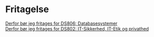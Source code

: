 # Fritagelse

<a href="#">Derfor bør jeg fritages for DS806: Databasesystemer<a>
<br>
<a href="#">Derfor bør jeg fritages for DS802: IT-Sikkerhed, IT-Etik og privathed<a>